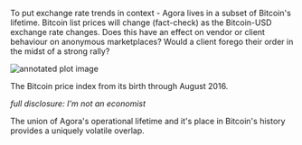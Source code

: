 

To put exchange rate trends in context - Agora lives in a subset of Bitcoin's lifetime. Bitcoin list prices will change (fact-check) as the Bitcoin-USD exchange rate changes. Does this have an effect on vendor or client behaviour on anonymous marketplaces? Would a client forego their order in the midst of a strong rally? 

![annotated plot image]()

The Bitcoin price index from its birth through August 2016.

_full disclosure: I'm not an economist_

The union of Agora's operational lifetime and it's place in Bitcoin's history provides a uniquely volatile overlap. 